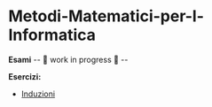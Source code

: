 # Metodi-Matematici-per-l-Informatica

**Esami**
-- 🚧 work in progress 🚧 --

**Esercizi:**
- [Induzioni](/Esercizzi/Induzioni/Induzioni.md)
